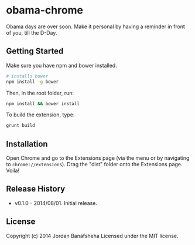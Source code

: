 # obama-chrome

Obama days are over soon. Make it personal by having a reminder in front of you, till the D-Day.

## Getting Started
Make sure you have npm and bower installed.

```bash
# installs bower
npm install -g bower
```

Then, In the root folder, run:

```bash
npm install && bower install
```


To build the extension, type:

```bash
grunt build
```

## Installation
Open Chrome and go to the Extensions page (via the menu or by navigating to `chrome://extensions`). Drag the "dist" folder onto the Extensions page. Voila!


## Release History
- v0.1.0 - 2014/08/01.  Initial release.


## License
Copyright (c) 2014 Jordan Banafsheha
Licensed under the MIT license.
